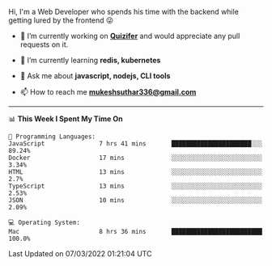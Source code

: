 Hi, I'm a Web Developer who spends his time with the backend while getting lured by the frontend 😜

- 🔭 I’m currently working on **[Quizifer](https://github.com/SutharMukesh/Quizifer/)** and would appreciate any pull requests on it.

- 🌱 I’m currently learning **redis, kubernetes**

- 💬 Ask me about **javascript, nodejs, CLI tools**

- 📫 How to reach me **mukeshsuthar336@gmail.com**

---
<!--START_SECTION:waka-->
📊 **This Week I Spent My Time On** 

```text
💬 Programming Languages: 
JavaScript               7 hrs 41 mins       ██████████████████████░░░   89.24% 
Docker                   17 mins             ░░░░░░░░░░░░░░░░░░░░░░░░░   3.34% 
HTML                     13 mins             ░░░░░░░░░░░░░░░░░░░░░░░░░   2.7% 
TypeScript               13 mins             ░░░░░░░░░░░░░░░░░░░░░░░░░   2.53% 
JSON                     10 mins             ░░░░░░░░░░░░░░░░░░░░░░░░░   2.09%

💻 Operating System: 
Mac                      8 hrs 36 mins       █████████████████████████   100.0%

```


 Last Updated on 07/03/2022 01:21:04 UTC
<!--END_SECTION:waka-->
